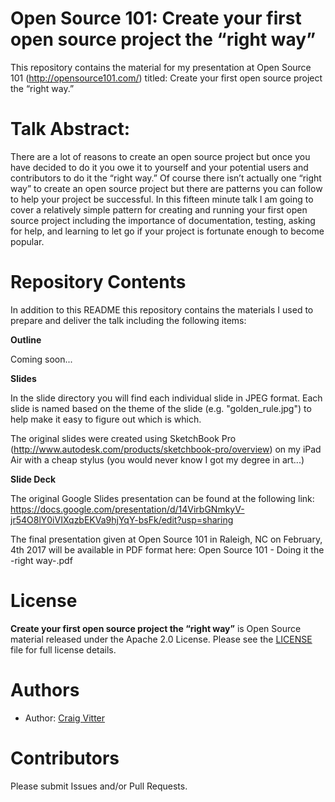 # Open Source 101: Create your first open source project the “right way”

This repository contains the material for my presentation at Open Source 101 (http://opensource101.com/) titled: Create your first open source project the “right way.”

# Talk Abstract:

There are a lot of reasons to create an open source project but once you have decided to do it you owe it to yourself and your potential users and contributors to do it the “right way.” Of course there isn’t actually one “right way” to create an open source project but there are patterns you can follow to help your project be successful. In this fifteen minute talk I am going to cover a relatively simple pattern for creating and running your first open source project including the importance of documentation, testing, asking for help, and learning to let go if your project is fortunate enough to become popular.

# Repository Contents

In addition to this README this repository contains the materials I used to prepare and deliver the talk including the following items:

**Outline**

Coming soon...

**Slides**

In the slide directory you will find each individual slide in JPEG format. Each slide is named based on the theme of the slide (e.g. "golden_rule.jpg") to help make it easy to figure out which is which.

The original slides were created using SketchBook Pro (http://www.autodesk.com/products/sketchbook-pro/overview) on my iPad Air with a cheap stylus (you would never know I got my degree in art...)

**Slide Deck**

The original Google Slides presentation can be found at the following link:
https://docs.google.com/presentation/d/14VirbGNmkyV-jr54O8lY0iVIXqzbEKVa9hjYqY-bsFk/edit?usp=sharing

The final presentation given at Open Source 101 in Raleigh, NC on February, 4th 2017 will be available in PDF format here: Open Source 101 - Doing it the -right way-.pdf

# License
**Create your first open source project the “right way”** is Open Source material released under the Apache 2.0 License. Please see the [LICENSE](LICENSE) file for full license details.

# Authors
* Author: [Craig Vitter](https://github.com/cvitter)

# Contributors 
Please submit Issues and/or Pull Requests.